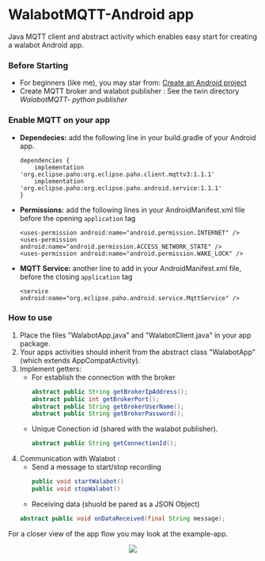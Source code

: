 # WalabotMQTT-Android app
Java MQTT client and abstract activity which enables easy start for creating a walabot Android app.
### Before Starting
* For beginners (like me), you may star from: [Create an Android project](https://developer.android.com/training/basics/firstapp/creating-project)
* Create MQTT broker and walabot publisher  : See the twin directory _WalabotMQTT- python publisher_

### Enable MQTT on your app
* **Dependecies:** add the following line in your build.gradle of your Android app.
    ```
    dependencies {
        implementation 'org.eclipse.paho:org.eclipse.paho.client.mqttv3:1.1.1'
        implementation 'org.eclipse.paho:org.eclipse.paho.android.service:1.1.1'
    }
    ```
* **Permissions:** add the following lines in your AndroidManifest.xml file before the opening `application` tag
    ```
    <uses-permission android:name="android.permission.INTERNET" />
    <uses-permission android:name="android.permission.ACCESS_NETWORK_STATE" />
    <uses-permission android:name="android.permission.WAKE_LOCK" />
    ```
* **MQTT Service:** another line to add in your AndroidManifest.xml file, before the closing `application` tag 
    ```
   <service android:name="org.eclipse.paho.android.service.MqttService" />
    ```

### How to use
1. Place the files "WalabotApp.java" and "WalabotClient.java" in your app package.
2. Your apps activities should inherit from the abstract class "WalabotApp" (which extends AppCompatActivity).
3. Implement getters:
    - For establish the connection with the broker
        ```java
        abstract public String getBrokerIpAddress();
        abstract public int getBrokerPort();
        abstract public String getBrokerUserName();
        abstract public String getBrokerPassword();
        ```
    - Unique Conection id (shared with the walabot publisher).
        ```java
        abstract public String getConnectionId();
        ```
4. Communication with Walabot :
    -  Send a message to start/stop recording
        ```java
        public void startWalabot()
        public void stopWalabot()
        ```
    - Receiving data (shuold be pared as a JSON Object)
    ```java
    abstract public void onDataReceived(final String message);
    ```
For a closer view of the app flow you may look at the example-app.    
<p align="center">
  <img src="https://media.giphy.com/media/yvzXnhKdUugxa0E3vJ/giphy.gif">
</p>

